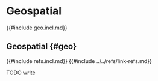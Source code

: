 # Geospatial

{{#include geo.incl.md}}

## Geospatial {#geo}

{{#include refs.incl.md}}
{{#include ../../refs/link-refs.md}}

<div class="hidden">
TODO write
</div>
